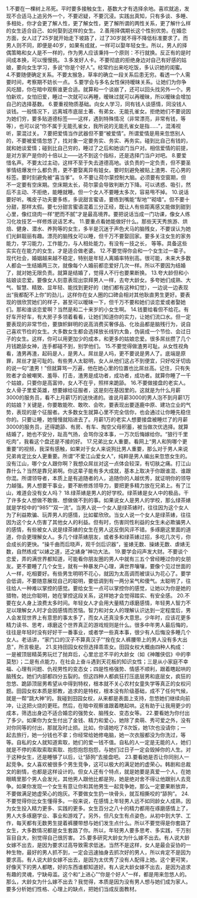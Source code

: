 1.不要在一棵树上吊死。平时要多接触女生，基数大才有选择余地。喜欢就追，发现不合适马上追另外一个，不要迟疑，不要沉浸。实践出真知，只有多谈、多睡、多相处，你才会更了解人性，更了解女性，更了解所谓的两性关系，更了解什么样的女生适合自己、如何娶到这样的女生。
2.善用择偶期长这个性别优势。在婚恋方面，女人过了25岁就开始走下坡路了，过了30岁就不得不降低标准要求了。而男人则不同，即便是40岁，如果有成就，一样可以娶年轻女生。所以，男人的择偶策略和女人是不一样的，作为男人应该秉持一个原则：不行就换。反正有的是时间成本换，可以慢慢挑。
3.多发好人卡。不要彻底的拒绝身边对自己有好感的姑娘，要向女生学习，多说“你是个好人”。经常约出来吃吃饭，多认识她的闺蜜。
4.不要随便确定关系。不要太猴急，草率的确立一段关系后患无穷。看透一个人需要时间，考察期不妨长一点。
5.要学会与多名女性保持暧昧关系。让她们为你争风吃醋，你在暗中观察谁更合适。就算和一个谈崩了，还可以回头找另外一个。男怕新欢，女怕旧爱，睡过一次就可以再睡，暧昧过就可以再暧昧，所以暧昧会增加自己的选择基数。
6.要重视物质基础。向女人学习，同有钱人谈感情，同没钱人谈钱。一般情况下，远离城市底层土著、有弟女、无能孔雀女。拒绝她们不要说因为她们穷，要多贴道德标签——这样，遇到特殊情况（非常漂亮，非常有钱，等等），也可以说“你不属于无能孔雀女，我所说的无能孔雀女是指……”，混淆视听，蒙混过关。
7.要把爱情当作武器但不要“被爱情”。所谓爱情是用来忽悠别人的，不要被爱情忽悠了，找对象一定要务实、务实、再务实。碰到比自己有钱的，就和她谈爱情；碰到比自己穷的，睡过了之后和她谈门当户对。相信爱情的前提，是对方家产是你的十倍以上——达不到这个指标，还是选择门当户对吧。
8.要爱惜名声。不要太过主动，这样不至于失去道德高地。该负责的一定负责，但不要圣爹情结爆发什么都负责，更不要娶离异有娃女。要时刻避免被贴上渣男、花心男的标签。要时刻避免被“喜当爹”。
9.不要让荷尔蒙控制大脑。必须要有空窗期，但不一定要有空床期。空床期太长，荷尔蒙会导致判断力下降。可以诱惑、吸引，然后不主动、不拒绝，能睡就睡。但一个女人不要睡太多次，容易甩不掉。
10.说话要好听。嘴皮子功夫要多练，多说甜言蜜语，要练到嘴能“犁地”“砌墙”。但不要十分甜，那样太假。要七分甜言蜜语混着三分正经，既让人有些距离感又能做到甜到心里，像红烧肉一样“肥而不腻”才是最高境界。要把说话当成一门功课，像女人练习化妆技艺一样修炼说话艺术。
11.要重点看她能做好什么。那些天天秀旅游、烘焙、健身、潜水、养狗等的女生，多半是沉迷于声色犬马的脑残女，不要误认为她们光鲜靓丽有趣。漂亮的脑残女可以睡，但千万不要娶回家。要多关注女生的家务能力，学习能力，工作能力，与人相处能力，有没有一技之长， 等等。具备这些实实在在能力的女生，才是适合做老婆。
12.不要觉得你会和一个女生过一辈子。现代社会，婚姻越来越不稳定，特别是年轻人离婚率特别高。很可能，未来大多数人都会一生结婚两三次，就像每个人婚前都恋爱好几次一样。所以不要因为结婚了，就对她无限负责。就算是结婚了，觉得人不行也要果断换。
13.夸大龄但和小姑娘谈恋爱。要像女人刻意表现出崇拜男人一样，去夸大龄女。多夸她们成熟、大气、智慧、精致、显年轻、能找到更好的（她们都有这种幻觉），一边说一边表现出“我都配不上你”的劲儿，这样你在女人圈的口碑会相对其他耿直男生更好。要表现的很欣赏她们的样子，甚至可以暧昧一下，但千万不要和她们谈恋爱或者娶她们。那和谁谈恋爱啊？当然是和二十来岁的小女生啊。
14.钱要给看但不给花。有好车开好车，有大房子多领着看看，让她们知道你的实力，让她们流口水。但一定要表现的非常节俭，要旗帜鲜明的说高消费买奢侈品、化妆品都是脑残行为，说自己喜欢节俭的女生。大多数女生都会选择放长线钓大鱼，伪装成一个节俭、会过日子的女生。这样，你可以用更加少的成本，和更多的姑娘恋爱。很多屌丝攒了几个月钱跪舔女神，连手都碰不到，别学他们。
15.不要觉得做渣男可耻。从女性视角看，渣男再渣，起码是人，是男人。屌丝是人吗，更不要说是男人了。底端是原罪，屌丝才是可耻的。有些男人太聪明，女人从他们这占不到便宜，只好咬牙切齿的说一句“渣男！”但就算骂一万遍，他在她心里的位置也比屌丝高。记住，只有失败者才会被嘲笑、羞辱、打击，渣男是成功者，成功者，成功者。就算你睡了一千个姑娘，只要你是高富帅，女人不在乎，照样来跪舔。
16.不要做接盘的老实人。女人骨子里爱英雄，想要嫁给征服者，这是刻在基因里的。这就是为什么月薪3000的服务员，看不上月薪1万的送快递的。谁说月薪3000的男人泡不到月薪1万的姑娘？关键是，你要敢能吹、敢吹、会吹，要表现出要逐鹿中原、建功立业的气势，表现的是个征服者。大多数女生就算心里不完全信你，也会通过让你睡先稳住你的。只要让睡，她慢慢就陷进去了。月薪1万的老实人想要接盘被睡烂了的月薪3000的服务员，还得跪舔、有房、有车、掏空父母积蓄，被当做次优选择。就算结婚了，她也不安分，趾高气扬，会骂你没本事，一万次后悔嫁给你。“狼行千里吃肉”，我看这个盘还是不接的好。
17.兄弟比女人重要。看网上“男人和狗哪个更重要”的视频，我深有感触，如果对于女人来说狗比男人重要，那么对于男人来说兄弟肯定比女人更重要。所谓“不爱江山爱女人”，纯粹是男人编出来忽悠女生的。没有江山，哪个女人跟你啊？我想众屌丝对这一点体会较深，有切肤之痛。打江山靠什么？当然是靠兄弟啊。你这辈子能有多大成就，基本上取决于你跟谁混、谁跟你混。所谓领导者，本质上是有追随者的人，追随你的人越优秀，就证明你的领导力越强。男人想要干事业，要不断修炼领导力，要把更多精力放在兄弟上。有了江山，难道会没有女人吗？
18.绿茶婊是男人的好学校。绿茶婊是女人中的极品，干了许多女人想做不敢做、想做做不到的事。如果说女人是男人的学校，那么绿茶婊就是学校中的“985”“双一流”。当男人说一个女人是绿茶婊时，往往因为这个女人为了利益欺骗、玩弄男人的感情，比如翟欣欣。当女人说一个女人是绿茶婊，往往因为这个女人伤害了其他女人的利益。但有时，伤害同性利益的女生未必欺骗男人的感情，有些被女人说是绿茶婊的女生在男人这反倒风评不错。多琢磨这里面的道道，你会更理解女人。多几个绿茶婊朋友，或者多和绿茶婊过招，多吃几次亏，你会成长的更快。“操千曲而后晓声，观千剑后识器”，鉴婊无数、操婊无数、虐婊无数，自然练成“以婊之道，还之婊身”神功大法。
19.要学会闷声发大财。不要谈个恋爱，弄的满世界都知道，可能看你朋友圈的男人中就有三五个曾经睡过你的女朋友。更不要睡了几个女生，就有一种暴发户心理，满世界嚷嚷，要像个见过世面的人一样，吃相要好。有些男生明明不花心，就因为太高调而被误认为花心了。要学会低调，不要随意展现自己的聪明，要低调到有一两分呆气和傻气。太聪明了，往往给人一种难以掌控的感觉。要给女生一点可以掌控你的感觉，让她以为你是她的猎物，她比你聪明，她在掌控这段关系，这样她才会觉得踏实、有安全感。
20.不要在女人身上浪费太多时间。年轻女人才会用大量精力琢磨感情，年轻男人智力不足以理解女人时才会因感情而苦恼。智力和对女人的理解认识达到一定程度后，男人会发现世界上有意思的事太多了，而女人还真没多大意思。少年时，应该花更多精力读书、思考，琢磨这个世界真正的游戏规则是什么。很多中年男人最后悔的，往往是年轻时没有好好干一番事业，或者学一些真本事，很少有人后悔没多睡几个女人。老话讲，“家门口的汉子不算真汉子”“拴在女人裤腰带上的男人没有多大出息”，所言极是。
21.支持田园女权但选择乖乖女。田园女权大概由四种人构成：一是被顶层精英男玩烂了抛弃后，心里忿忿不平的大龄女（如《神雕侠侣》中的李莫愁）；二是有点能力，在社会上奋斗遇到天花板的知识女性；三是从小家庭不幸福、心理有问题、仇视男性的变态女；四是性格强势、情感不顺利，跟着瞎起哄的脑残女。她们内部都四分五裂的。但这四种人都疯狂打压底层男和底层女，疯狂的忽悠、跪舔顶层男希望从中得到特权，根本就不关心农村女童失学等真正的女权问题。田园女权本质是邪教，追求的是特权，根本没有阶级基础，成不了任何气候，就是一帮“跳大神”的。我碰到田园女权，从来都是表面上支持，忽悠她们继续向前冲，让这把火烧的更旺。然后，在暗中观察谁跟着瞎起哄。这有助于让我用更少的成本，筛选出身边不适合婚恋的强势女、脑残女、变态女等。
22.要看她为你付出了多少。如果你为女生付出了金钱、精力和爱心，她除了卖萌、秀可爱之外，没有对你同等的付出，那就及时止损。比如，你请她吃了8次饭，她1次也没请你；一起去旅行，她一分钱也不拿；你经常给她修电脑，她一次衣服都没为你洗过，等等。自私的女人就知道索取，她们的爱一钱不值。自私的人一定是无能的人，她们就是不停的索取索取索取、抱怨抱怨抱怨，与她们过日子一定会毁掉你的人生。对于这种女生，还是睡够了以后，让“舔狗”去接盘吧。
23.要看她是否让你同别人一起竞争。女人喜欢被很多个男生竞争，这可以极大的满足她的虚荣心。韩剧和总裁文的剧情，也都是这样设计的。但女人还有个特点，就是她要是真爱一个人，在她眼睛里那个男人会发光，其他男人跟他比都是狗，她是绝对舍不得让他跟别人去竞争。如果你发现一个女生有意让你和其他男生一起竞争她，那么一定要果断放弃，不要做满足她虚荣心的炮灰。不要做女生扔一块骨头，就互相撕咬的“舔狗”。
24.不要觉得你比女生懂得多。一般来说，在感情上年轻男人远不如同龄女人成熟，因为女生投入精力更多、实践的更多。女生百分之八十的精力都用在琢磨感情上了，男人大多琢磨学业、事业和游戏了。另外，但凡女生有点姿色，从初中到大学、工作，每天都有无数男生提着裤腰带想与她们发生点什么。所以不要觉得是你套路了女生，大多数情况都是女生套路了你。所以，年轻男人要多思考、多实践，千万别盲目自大，别觉得自己很厉害。
25.要多研究大龄女为什么嫁不出去。有人说大龄女嫁不出去，是因为要求过高导致需求低迷。当然不是这样，女人是最会妥协的一种生物，最好的男人抓不到，一定会迅速抽身去抓次好的男人，所以肯定不是因为要求高。有人说大龄女嫁不出去，是因为太优秀了没有人配得上她。这个更可笑，好像天下的男人都瞎，好的东西谁都知道好。有人说大龄女嫁不出去，是因为追求有趣的灵魂，宁缺毋滥。这个和“上进心”“你是个好人”一样，都是用来忽悠人的。那么，大龄女为什么嫁不出去？我觉得，本质是因为没有男人想与她们成为家人。要多分析她们性格、心理上的缺点，把她们当成反面教材。
